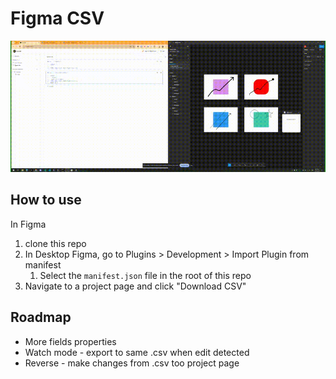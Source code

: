 # Figma CSV

![figma-csv](./figma-csv.gif)

## How to use

In Figma
1. clone this repo
2. In Desktop Figma, go to Plugins > Development > Import Plugin from manifest
   1. Select the `manifest.json` file in the root of this repo
3. Navigate to a project page and click "Download CSV"

## Roadmap

- More fields properties
- Watch mode - export to same .csv when edit detected
- Reverse - make changes from .csv too project page   